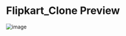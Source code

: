 # Flipkart_Clone Preview
![image](https://github.com/Kartikeyea/flipkart_clone/assets/109058853/8fa4c891-f8eb-41b5-9302-55842c388ef7)
